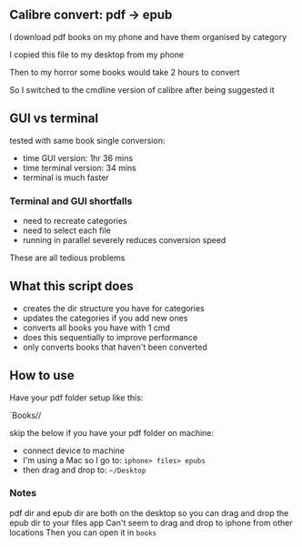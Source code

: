 ## Calibre convert: pdf -> epub

I download pdf books on my phone and have them organised by category

I copied this file to my desktop from my phone

Then to my horror some books would take 2 hours to convert 

So I switched to the cmdline version of calibre after being suggested it

## GUI vs terminal

tested with same book single conversion:

- time GUI version: 1hr 36 mins
- time terminal version: 34 mins
- terminal is much faster 

### Terminal and GUI shortfalls

- need to recreate categories 
- need to select each file
- running in parallel severely reduces conversion speed 

These are all tedious problems 

## What this script does 

- creates the dir structure you have for categories
- updates the categories if you add new ones 
- converts all books you have with 1 cmd 
- does this sequentially to improve performance
- only converts books that haven't been converted

## How to use 

Have your pdf folder setup like this:

`Books/<individual categories>/<pdf files for each category>

skip the below if you have your pdf folder on machine:

- connect device to machine
- I'm using a Mac so I go to: `iphone> files> epubs`
- then drag and drop to: `~/Desktop` 

### Notes 
pdf dir and epub dir are both on the desktop 
so you can drag and drop the epub dir to your files app
Can't seem to drag and drop to iphone from other locations
Then you can open it in `books`

